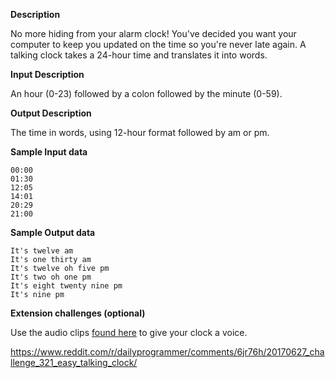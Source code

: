 
**Description**

No more hiding from your alarm clock! You've decided you want your computer to keep you updated on the time so you're never late again. A talking clock takes a 24-hour time and translates it into words. 


**Input Description**

An hour (0-23) followed by a colon followed by the minute (0-59).


**Output Description**

The time in words, using 12-hour format followed by am or pm. 


**Sample Input data**

    00:00
    01:30
    12:05
    14:01
    20:29
    21:00


**Sample Output data**

    It's twelve am
    It's one thirty am
    It's twelve oh five pm
    It's two oh one pm
    It's eight twenty nine pm
    It's nine pm


**Extension challenges (optional)**

Use the audio clips [found here](http://steve-audio.net/voices/) to give your clock a voice.

https://www.reddit.com/r/dailyprogrammer/comments/6jr76h/20170627_challenge_321_easy_talking_clock/
